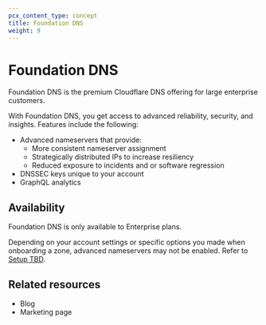 ```yaml
---
pcx_content_type: concept
title: Foundation DNS
weight: 9
---
```


# Foundation DNS

Foundation DNS is the premium Cloudflare DNS offering for large enterprise customers.

With Foundation DNS, you get access to advanced reliability, security, and insights. Features include the following:

* Advanced nameservers that provide:
    * More consistent nameserver assignment
    * Strategically distributed IPs to increase resiliency
    * Reduced exposure to incidents and or software regression
* DNSSEC keys unique to your account
* GraphQL analytics

## Availability

Foundation DNS is only available to Enterprise plans.

Depending on your account settings or specific options you made when onboarding a zone, advanced nameservers may not be enabled. Refer to [Setup TBD](/dns/foundation-dns/setup/).

## Related resources

* Blog
* Marketing page
